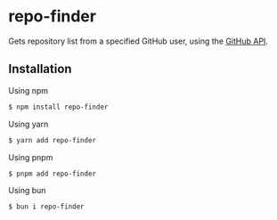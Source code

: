# repo-finder

Gets repository list from a specified GitHub user, using the [GitHub API](https://docs.github.com/en/rest?apiVersion=2022-11-28).

## Installation

Using npm

```bash
$ npm install repo-finder
```

Using yarn

```bash
$ yarn add repo-finder
```

Using pnpm

```bash
$ pnpm add repo-finder
```

Using bun

```bash
$ bun i repo-finder
```
